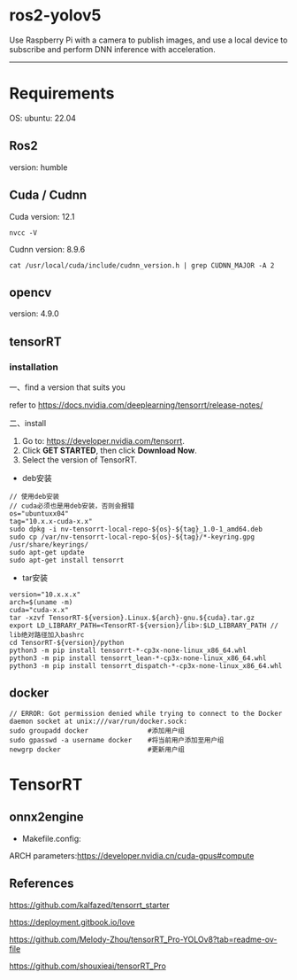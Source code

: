 # ros2-yolov5
Use Raspberry Pi with a camera to publish images, and use a local device to subscribe and perform DNN inference with acceleration.

--------

# Requirements

OS: ubuntu: 22.04

## Ros2

version: humble

## Cuda / Cudnn

Cuda version: 12.1

```
nvcc -V
```

Cudnn version:  8.9.6

```
cat /usr/local/cuda/include/cudnn_version.h | grep CUDNN_MAJOR -A 2
```

## opencv

version: 4.9.0

## tensorRT

### installation

一、find a version that suits you

refer to https://docs.nvidia.com/deeplearning/tensorrt/release-notes/

二、install 

1. Go to: https://developer.nvidia.com/tensorrt.
2. Click **GET STARTED**, then click **Download Now**.
3. Select the version of TensorRT.

- deb安装

```
// 使用deb安装
// cuda必须也是用deb安装，否则会报错
os="ubuntuxx04"
tag="10.x.x-cuda-x.x"
sudo dpkg -i nv-tensorrt-local-repo-${os}-${tag}_1.0-1_amd64.deb
sudo cp /var/nv-tensorrt-local-repo-${os}-${tag}/*-keyring.gpg /usr/share/keyrings/
sudo apt-get update
sudo apt-get install tensorrt
```

- tar安装

```
version="10.x.x.x"
arch=$(uname -m)
cuda="cuda-x.x"
tar -xzvf TensorRT-${version}.Linux.${arch}-gnu.${cuda}.tar.gz
export LD_LIBRARY_PATH=<TensorRT-${version}/lib>:$LD_LIBRARY_PATH // lib绝对路径加入bashrc
cd TensorRT-${version}/python
python3 -m pip install tensorrt-*-cp3x-none-linux_x86_64.whl
python3 -m pip install tensorrt_lean-*-cp3x-none-linux_x86_64.whl
python3 -m pip install tensorrt_dispatch-*-cp3x-none-linux_x86_64.whl
```

## docker

```
// ERROR: Got permission denied while trying to connect to the Docker daemon socket at unix:///var/run/docker.sock: 
sudo groupadd docker               #添加用户组
sudo gpasswd -a username docker    #将当前用户添加至用户组
newgrp docker                      #更新用户组
```

# TensorRT

## onnx2engine

- Makefile.config:

ARCH parameters:https://developer.nvidia.cn/cuda-gpus#compute

## References

https://github.com/kalfazed/tensorrt_starter

https://deployment.gitbook.io/love

https://github.com/Melody-Zhou/tensorRT_Pro-YOLOv8?tab=readme-ov-file

https://github.com/shouxieai/tensorRT_Pro
